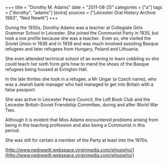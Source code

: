 +++
title = "Dorothy M. Adams"
date = "2011-08-25"
categories = ["a"]
tags = ["dorothy", "adams"]
[extra]
sources = ["Leicester Oral History Archive 1983", "Ned Newitt"]
+++

During the 1930s, Dorothy Adams was a teacher at Collegiate Girls Grammar School in Leicester. She joined the Communist Party in 1935, but took a low profile because she was a teacher.  Even so, she visited the Soviet Union in 1936 and in 1939 and was much involved assisting Basque refugees and later refugees from Hungary, Poland and Lithuania.  

She even attended technical school of an evening to learn cobbling so she could teach her sixth form girls how to mend the shoes of the Basque refugees being housed at Evington Hall.

In the late thirties she took in a refugee, a Mr Ungar (a Czech name), who was a Jewish bank manager who had managed to get into Britain with a false passport.

She was active in Leicester Peace Council, the Left Book Club and the Leicester British-Soviet Friendship Committee, during and after World War Two.

Although it is evident that Miss Adams encountered problems arising from being in the teaching profession and also being a Communist in this period.  

She was still for certain a member of the Party at least into the 1970s.   

[http://www.nednewitt.webspace.virginmedia.com/whoswho/](http://www.nednewitt.webspace.virginmedia.com/whoswho/)
